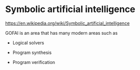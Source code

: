 # Symbolic artificial intelligence

https://en.wikipedia.org/wiki/Symbolic_artificial_intelligence

GOFAI is an area that has many modern areas such as

- Logical solvers

- Program synthesis

- Program verification
